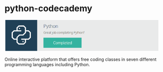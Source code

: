 # python-codecademy

![alt tag](https://github.com/XuuRee/python-codecademy/blob/master/python_complete.png)

Online interactive platform that offers free coding classes in seven different programming languages including Python.
